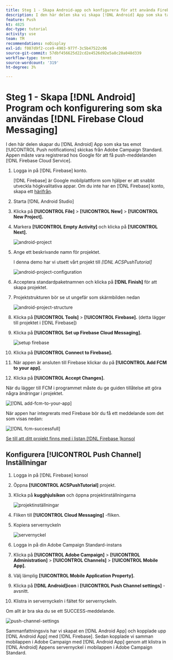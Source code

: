 ```yaml
---
title: Steg 1 - Skapa Android-app och konfigurera för att använda Firebase Cloud Messaging
description: I den här delen ska vi skapa [!DNL Android] App som ska tas emot [!UICONTROL Push notifications] skickas från Adobe Campaign Standard. Appen måste vara registrerad hos Google för att du ska kunna ta emot push-meddelanden [!DNL Firebase Cloud Service].
feature: Push
kt: 4825
doc-type: tutorial
activity: use
team: TM
recommendations: noDisplay
exl-id: f087d9f2-cce9-4903-977f-3c5b47522c06
source-git-commit: 57dbf456625d22cd2e4526d92e5a8c20a048d339
workflow-type: tm+mt
source-wordcount: '319'
ht-degree: 3%

---
```


# Steg 1 - Skapa [!DNL Android] Program och konfigurering som ska användas [!DNL Firebase Cloud Messaging]

I den här delen skapar du [!DNL Android] App som ska tas emot [!UICONTROL Push notifications] skickas från Adobe Campaign Standard. Appen måste vara registrerad hos Google för att få push-meddelanden [!DNL Firebase Cloud Service].

1. Logga in på [!DNL Firebase] konto.

   [!DNL Firebase] är Google mobilplattform som hjälper er att snabbt utveckla högkvalitativa appar. Om du inte har en [!DNL Firebase] konto, skapa ett [härifrån](https://firebase.google.com).

2. Starta [!DNL Android Studio]
3. Klicka på **[!UICONTROL File]** > **[!UICONTROL New]** > **[!UICONTROL New Project].**
4. Markera **[!UICONTROL Empty Activity]** och klicka på **[!UICONTROL Next].**

   ![android-project](assets/android-project.PNG)

5. Ange ett beskrivande namn för projektet.

   I denna demo har vi utsett vårt projekt till *[!DNL ACSPushTutorial]*

   ![android-project-configuration](assets/android-project-configuration.PNG)

6. Acceptera standardpaketnamnen och klicka på **[!DNL Finish]** för att skapa projektet.
7. Projektstrukturen bör se ut ungefär som skärmbilden nedan

   ![android-project-structure](assets/android-project-structure.PNG)

8. Klicka på **[!UICONTROL Tools]** > **[!UICONTROL Firebase].** (detta lägger till projektet i [!DNL Firebase])
9. Klicka på **[!UICONTROL Set up Firebase Cloud Messaging].**

   ![setup firebase](assets/android-project-firebase-messaging.PNG)

10. Klicka på **[!UICONTROL Connect to Firebase].**
11. När appen är ansluten till Firebase klickar du på **[!UICONTROL Add FCM to your app].**
12. Klicka på **[!UICONTROL Accept Changes].**

   När du lägger till FCM i programmet måste du ge guiden tillåtelse att göra några ändringar i projektet.

   ![[!DNL add-fcm-to-your-app]](assets/firebase-add-fcm-to-app.PNG)

När appen har integrerats med Firebase bör du få ett meddelande som det som visas nedan:

![[!DNL fcm-successfull]](assets/android-firebase-success.PNG)

[Se till att ditt projekt finns med i listan [!DNL Firebase ]konsol](https://console.firebase.google.com/)

## Konfigurera [!UICONTROL Push Channel] Inställningar

1. Logga in på [!DNL Firebase] konsol
2. Öppna **[!UICONTROL ACSPushTutorial]** projekt.
3. Klicka på **kugghjulsikon** och öppna projektinställningarna

   ![projektinställningar](assets/firebase-project-settings.PNG)

4. Fliken till **[!UICONTROL Cloud Messaging]** -fliken.
5. Kopiera servernyckeln

   ![servernyckel](assets/firebase-server-key.PNG)

6. Logga in på din Adobe Campaign Standard-instans
7. Klicka på **[!UICONTROL Adobe Campaign]** > **[!UICONTROL Administration]** > **[!UICONTROL Channels]** > **[!UICONTROL Mobile App].**
8. Välj lämplig **[!UICONTROL Mobile Application Property].**
9. Klicka på **[!DNL Android]icon** i **[!UICONTROL Push Channel settings]** -avsnitt.
10. Klistra in servernyckeln i fältet för servernyckeln.

Om allt är bra ska du se ett SUCCESS-meddelande.

![push-channel-settings](assets/push-channel-settings.PNG)

Sammanfattningsvis har vi skapat en [!DNL Android App] och kopplade upp [!DNL Android App] med [!DNL Firebase]. Sedan kopplade vi samman mobilappen i Adobe Campaign med [!DNL Android App] genom att klistra in [!DNL Android] Appens servernyckel i mobilappen i Adobe Campaign Standard.
